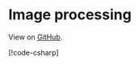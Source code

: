 # Image processing

View on [GitHub](https://github.com/stride3d/stride-community-toolkit/tree/main/examples/code-only/Example06_ImageProcessing).

[!code-csharp[](../../../../examples/code-only/Example06_ImageProcessing/Program.cs)]
